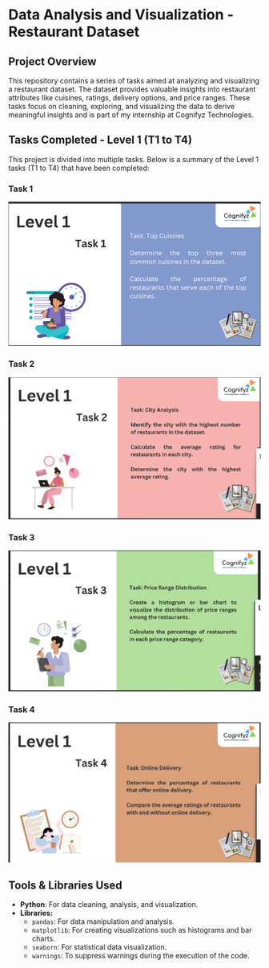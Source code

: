 Data Analysis and Visualization - Restaurant Dataset
====================================================

Project Overview
----------------

This repository contains a series of tasks aimed at analyzing and visualizing a restaurant dataset. The dataset provides valuable insights into restaurant attributes like cuisines, ratings, delivery options, and price ranges. 
These tasks focus on cleaning, exploring, and visualizing the data to derive meaningful insights and is part of my internship at Cognifyz Technologies.

Tasks Completed - Level 1 (T1 to T4)
------------------------------------

This project is divided into multiple tasks. Below is a summary of the Level 1 tasks (T1 to T4) that have been completed:

### Task 1


 <img src="Level-1 T-1.png" alt="Data Cleaning and Exploration">


### Task 2


 <img src="Level-1 T-2.png" alt="Data Cleaning and Exploration">

### Task 3


 <img src="Level-1 T-3.png" alt="Data Cleaning and Exploration">

### Task 4


 <img src="Level-1 T-4.png" alt="Data Cleaning and Exploration">

Tools & Libraries Used
----------------------

*   **Python**: For data cleaning, analysis, and visualization.
*   **Libraries:**
    *   `pandas`: For data manipulation and analysis.
    *   `matplotlib`: For creating visualizations such as histograms and bar charts.
    *   `seaborn`: For statistical data visualization.
    *   `warnings`: To suppress warnings during the execution of the code.
